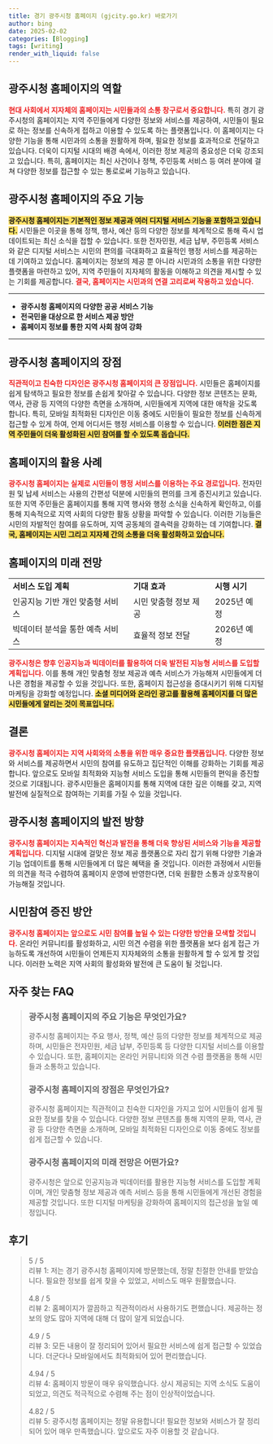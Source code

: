 ```yaml
---
title: 경기 광주시청 홈페이지 (gjcity.go.kr) 바로가기
author: bing
date: 2025-02-02
categories: [Blogging]
tags: [writing]
render_with_liquid: false
---
```



<h2 id='광주시청 홈페이지의 역할'>광주시청 홈페이지의 역할</h2>

<p><b><span style="color: #ee2323;">현대 사회에서 지자체의 홈페이지는 시민들과의 소통 창구로서 중요합니다.</span></b> 특히 경기 광주시청의 홈페이지는 지역 주민들에게 다양한 정보와 서비스를 제공하여, 시민들이 필요로 하는 정보를 신속하게 접하고 이용할 수 있도록 하는 플랫폼입니다. 이 홈페이지는 다양한 기능을 통해 시민과의 소통을 원활하게 하며, 필요한 정보를 효과적으로 전달하고 있습니다. 더욱이 디지털 시대의 배경 속에서, 이러한 정보 제공의 중요성은 더욱 강조되고 있습니다. 특히, 홈페이지는 최신 사건이나 정책, 주민등록 서비스 등 여러 분야에 걸쳐 다양한 정보를 접근할 수 있는 통로로써 기능하고 있습니다.</p>

<h2 id='광주시청 홈페이지의 주요 기능'>광주시청 홈페이지의 주요 기능</h2>

<p><b><span style="background-color: #ffe066;">광주시청 홈페이지는 기본적인 정보 제공과 여러 디지털 서비스 기능을 포함하고 있습니다.</span></b> 시민들은 이곳을 통해 정책, 행사, 예산 등의 다양한 정보를 체계적으로 통해 즉시 업데이트되는 최신 소식을 접할 수 있습니다. 또한 전자민원, 세금 납부, 주민등록 서비스와 같은 디지털 서비스는 시민의 편의를 극대화하고 효율적인 행정 서비스를 제공하는 데 기여하고 있습니다. 홈페이지는 정보의 제공 뿐 아니라 시민과의 소통을 위한 다양한 플랫폼을 마련하고 있어, 지역 주민들이 지자체의 활동을 이해하고 의견을 제시할 수 있는 기회를 제공합니다. <b><span style="color: #ee2323;">결국, 홈페이지는 시민과의 연결 고리로써 작용하고 있습니다.</span></b></p>

<hr />

<ul>
    <li><b>광주시청 홈페이지의 다양한 공공 서비스 기능</b></li>
    <li><b>전국민을 대상으로 한 서비스 제공 방안</b></li>
    <li><b>홈페이지 정보를 통한 지역 사회 참여 강화</b></li>
</ul>

<hr />

<h2 id='광주시청 홈페이지의 장점'>광주시청 홈페이지의 장점</h2>

<p><b><span style="color: #ee2323;">직관적이고 친숙한 디자인은 광주시청 홈페이지의 큰 장점입니다.</span></b> 시민들은 홈페이지를 쉽게 탐색하고 필요한 정보를 손쉽게 찾아갈 수 있습니다. 다양한 정보 콘텐츠는 문화, 역사, 관광 등 지역의 다양한 측면을 소개하며, 시민들에게 지역에 대한 애착을 갖도록 합니다. 특히, 모바일 최적화된 디자인은 이동 중에도 시민들이 필요한 정보를 신속하게 접근할 수 있게 하여, 언제 어디서든 행정 서비스를 이용할 수 있습니다. <b><span style="background-color: #ffe066;">이러한 점은 지역 주민들이 더욱 활성화된 시민 참여를 할 수 있도록 돕습니다.</span></b></p>

<h2 id='홈페이지의 활용 사례'>홈페이지의 활용 사례</h2>

<p><b><span style="color: #ee2323;">광주시청 홈페이지는 실제로 시민들이 행정 서비스를 이용하는 주요 경로입니다.</span></b> 전자민원 및 납세 서비스는 사용의 간편성 덕분에 시민들의 편의를 크게 증진시키고 있습니다. 또한 지역 주민들은 홈페이지를 통해 지역 행사와 행정 소식을 신속하게 확인하고, 이를 통해 지속적으로 지역 사회의 다양한 활동 상황을 파악할 수 있습니다. 이러한 기능들은 시민의 자발적인 참여를 유도하며, 지역 공동체의 결속력을 강화하는 데 기여합니다. <b><span style="background-color: #ffe066;">결국, 홈페이지는 시민 그리고 지자체 간의 소통을 더욱 활성화하고 있습니다.</span></b></p>

<h2 id='홈페이지의 미래 전망'>홈페이지의 미래 전망</h2>

<table>
    <tr>
        <td><b>서비스 도입 계획</b></td>
        <td><b>기대 효과</b></td>
        <td><b>시행 시기</b></td>
    </tr>
    <tr>
        <td>인공지능 기반 개인 맞춤형 서비스</td>
        <td>시민 맞춤형 정보 제공</td>
        <td>2025년 예정</td>
    </tr>
    <tr>
        <td>빅데이터 분석을 통한 예측 서비스</td>
        <td>효율적 정보 전달</td>
        <td>2026년 예정</td>
    </tr>
</table>

<p><b><span style="color: #ee2323;">광주시청은 향후 인공지능과 빅데이터를 활용하여 더욱 발전된 지능형 서비스를 도입할 계획입니다.</span></b> 이를 통해 개인 맞춤형 정보 제공과 예측 서비스가 가능해져 시민들에게 더 나은 경험을 제공할 수 있을 것입니다. 또한, 홈페이지 접근성을 증대시키기 위해 디지털 마케팅을 강화할 예정입니다. <b><span style="background-color: #ffe066;">소셜 미디어와 온라인 광고를 활용해 홈페이지를 더 많은 시민들에게 알리는 것이 목표입니다.</span></b></p>

<h2 id='결론'>결론</h2>

<p><b><span style="color: #ee2323;">광주시청 홈페이지는 지역 사회와의 소통을 위한 매우 중요한 플랫폼입니다.</span></b> 다양한 정보와 서비스를 제공하면서 시민의 참여를 유도하고 집단적인 이해를 강화하는 기회를 제공합니다. 앞으로도 모바일 최적화와 지능형 서비스 도입을 통해 시민들의 편익을 증진할 것으로 기대됩니다. 광주시민들은 홈페이지를 통해 지역에 대한 깊은 이해를 갖고, 지역 발전에 실질적으로 참여하는 기회를 가질 수 있을 것입니다.</p>

<h2 id='광주시청 홈페이지의 발전 방향'>광주시청 홈페이지의 발전 방향</h2>

<p><b><span style="color: #ee2323;">광주시청 홈페이지는 지속적인 혁신과 발전을 통해 더욱 향상된 서비스와 기능을 제공할 계획입니다.</span></b> 디지털 시대에 걸맞은 정보 제공 플랫폼으로 자리 잡기 위해 다양한 기술과 기능 업데이트를 통해 시민들에게 더 많은 혜택을 줄 것입니다. 이러한 과정에서 시민들의 의견을 적극 수렴하여 홈페이지 운영에 반영한다면, 더욱 원활한 소통과 상호작용이 가능해질 것입니다.</p>

<h2 id='시민참여 증진 방안'>시민참여 증진 방안</h2>

<p><b><span style="color: #ee2323;">광주시청 홈페이지는 앞으로도 시민 참여를 높일 수 있는 다양한 방안을 모색할 것입니다.</span></b> 온라인 커뮤니티를 활성화하고, 시민 의견 수렴을 위한 플랫폼을 보다 쉽게 접근 가능하도록 개선하여 시민들이 언제든지 지자체와의 소통을 원활하게 할 수 있게 할 것입니다. 이러한 노력은 지역 사회의 활성화와 발전에 큰 도움이 될 것입니다.</p>


<h2 id='자주_찾는_FAQ'>자주 찾는 FAQ</h2>
<div itemscope="" itemtype="https://schema.org/FAQPage"> 
<blockquote> 
<div itemscope="" itemprop="mainEntity" itemtype="https://schema.org/Question"> 
<h3 itemprop="name">광주시청 홈페이지의 주요 기능은 무엇인가요?</h3> 
<div itemscope="" itemprop="acceptedAnswer" itemtype="https://schema.org/Answer"> 
<span itemprop="text"> 
<p>광주시청 홈페이지는 주요 행사, 정책, 예산 등의 다양한 정보를 체계적으로 제공하며, 시민들은 전자민원, 세금 납부, 주민등록 등 다양한 디지털 서비스를 이용할 수 있습니다. 또한, 홈페이지는 온라인 커뮤니티와 의견 수렴 플랫폼을 통해 시민들과 소통하고 있습니다.</p> 
</span> 
</div> 
</div> 

<div itemscope="" itemprop="mainEntity" itemtype="https://schema.org/Question"> 
<h3 itemprop="name">광주시청 홈페이지의 장점은 무엇인가요?</h3> 
<div itemscope="" itemprop="acceptedAnswer" itemtype="https://schema.org/Answer"> 
<span itemprop="text"> 
<p>광주시청 홈페이지는 직관적이고 친숙한 디자인을 가지고 있어 시민들이 쉽게 필요한 정보를 찾을 수 있습니다. 다양한 정보 콘텐츠를 통해 지역의 문화, 역사, 관광 등 다양한 측면을 소개하며, 모바일 최적화된 디자인으로 이동 중에도 정보를 쉽게 접근할 수 있습니다.</p> 
</span> 
</div> 
</div>

<div itemscope="" itemprop="mainEntity" itemtype="https://schema.org/Question"> 
<h3 itemprop="name">광주시청 홈페이지의 미래 전망은 어떤가요?</h3> 
<div itemscope="" itemprop="acceptedAnswer" itemtype="https://schema.org/Answer"> 
<span itemprop="text"> 
<p>광주시청은 앞으로 인공지능과 빅데이터를 활용한 지능형 서비스를 도입할 계획이며, 개인 맞춤형 정보 제공과 예측 서비스 등을 통해 시민들에게 개선된 경험을 제공할 것입니다. 또한 디지털 마케팅을 강화하여 홈페이지의 접근성을 높일 예정입니다.</p> 
</span> 
</div> 
</div> 
</blockquote> 
</div>
<h2 id='후기'>후기</h2>
<div itemscope itemtype="https://schema.org/Product">
  <blockquote>
  <div itemprop="review" itemscope itemtype="https://schema.org/Review">
      <div itemprop="reviewRating" itemscope itemtype="https://schema.org/Rating"> <span itemprop="ratingValue">5</span> / <span itemprop="bestRating">5</span> </div>
      <span itemprop="reviewBody">리뷰 1: 저는 경기 광주시청 홈페이지에 방문했는데, 정말 친절한 안내를 받았습니다. 필요한 정보를 쉽게 찾을 수 있었고, 서비스도 매우 원활했습니다.</span>
  </div>
  <br>
  <div itemprop="review" itemscope itemtype="https://schema.org/Review">
      <div itemprop="reviewRating" itemscope itemtype="https://schema.org/Rating"> <span itemprop="ratingValue">4.8</span> / <span itemprop="bestRating">5</span> </div>
      <span itemprop="reviewBody">리뷰 2: 홈페이지가 깔끔하고 직관적이라서 사용하기도 편했습니다. 제공하는 정보의 양도 많아 지역에 대해 더 많이 알게 되었습니다.</span>
  </div>
  <br>
  <div itemprop="review" itemscope itemtype="https://schema.org/Review">
      <div itemprop="reviewRating" itemscope itemtype="https://schema.org/Rating"> <span itemprop="ratingValue">4.9</span> / <span itemprop="bestRating">5</span> </div>
      <span itemprop="reviewBody">리뷰 3: 모든 내용이 잘 정리되어 있어서 필요한 서비스에 쉽게 접근할 수 있었습니다. 더군다나 모바일에서도 최적화되어 있어 편리했습니다.</span>
  </div>
  <br>
  <div itemprop="review" itemscope itemtype="https://schema.org/Review">
      <div itemprop="reviewRating" itemscope itemtype="https://schema.org/Rating"> <span itemprop="ratingValue">4.94</span> / <span itemprop="bestRating">5</span> </div>
      <span itemprop="reviewBody">리뷰 4: 홈페이지 방문이 매우 유익했습니다. 상시 제공되는 지역 소식도 도움이 되었고, 의견도 적극적으로 수렴해 주는 점이 인상적이었습니다.</span>
  </div>
  <br>
  <div itemprop="review" itemscope itemtype="https://schema.org/Review">
      <div itemprop="reviewRating" itemscope itemtype="https://schema.org/Rating"> <span itemprop="ratingValue">4.82</span> / <span itemprop="bestRating">5</span> </div>
      <span itemprop="reviewBody">리뷰 5: 광주시청 홈페이지는 정말 유용합니다! 필요한 정보와 서비스가 잘 정리되어 있어 매우 만족했습니다. 앞으로도 자주 이용할 것 같습니다.</span>
  </div>
  </blockquote>
</div>
